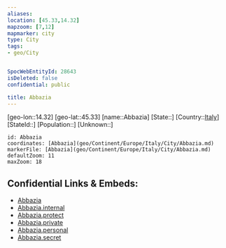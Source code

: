 ```yaml
---
aliases: 
location: [45.33,14.32]
mapzoom: [7,12] 
mapmarker: city 
type: City
tags:
- geo/City


SpocWebEntityId: 28643
isDeleted: false
confidential: public

title: Abbazia
---
```

[geo-lon::14.32]
[geo-lat::45.33]
[name::Abbazia]
[State::]
[Country::[Italy](geo/Continent/Europe/Italy.md)]
[StateId::]
[Population::]
[Unknown::]


```leaflet
id: Abbazia
coordinates: [Abbazia](geo/Continent/Europe/Italy/City/Abbazia.md)
markerFile: [Abbazia](geo/Continent/Europe/Italy/City/Abbazia.md)
defaultZoom: 11 
maxZoom: 18
```


## Confidential Links & Embeds: 
- [Abbazia](../../../../../../_public/geo/Continent/Europe/Italy/City/Abbazia.md) 
- [Abbazia.internal](../../../../../../_internal/geo/Continent/Europe/Italy/City/Abbazia.internal.md) 
- [Abbazia.protect](../../../../../../_protect/geo/Continent/Europe/Italy/City/Abbazia.protect.md) 
- [Abbazia.private](../../../../../../_private/geo/Continent/Europe/Italy/City/Abbazia.private.md) 
- [Abbazia.personal](../../../../../../_personal/geo/Continent/Europe/Italy/City/Abbazia.personal.md) 
- [Abbazia.secret](../../../../../../_secret/geo/Continent/Europe/Italy/City/Abbazia.secret.md) 
